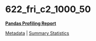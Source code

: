 # 622_fri_c2_1000_50

[**Pandas Profiling Report**](../docs_sources/profile/622_fri_c2_1000_50.html)

[Metadata](metadata.yaml) | [Summary Statistics](summary_stats.csv)

